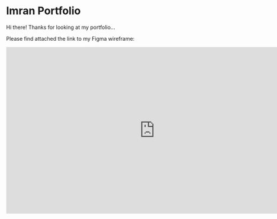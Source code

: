 # Imran Portfolio

Hi there! Thanks for looking at my portfolio...

Please find attached the link to my Figma wireframe:

 <iframe style="border: 1px solid rgba(0, 0, 0, 0.1);" width="800" height="450" src="https://www.figma.com/embed?embed_host=share&url=https%3A%2F%2Fwww.figma.com%2Ffile%2F9r34kpwF8FkxsBKMk38m1W%2FPortfolio-Project%3Fnode-id%3D0%253A1" allowfullscreen></iframe>
